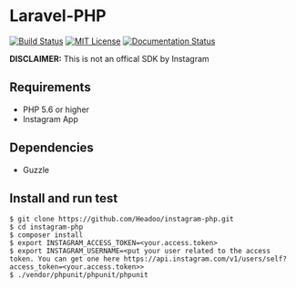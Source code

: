# Laravel-PHP

[![Build Status](https://travis-ci.org/marvinosswald/instagram-php.svg?branch=master)](https://travis-ci.org/marvinosswald/instagram-php)
[![MIT License](https://img.shields.io/packagist/l/marvinosswald/instagram-php.svg?style=flat-square)](https://packagist.org/packages/marvinosswald/instagram-php)
[![Documentation Status](https://readthedocs.org/projects/instagram-php-sdk/badge/?version=latest)](http://instagram-php-sdk.readthedocs.io/en/latest/?badge=latest)


**DISCLAIMER:** This is not an offical SDK by Instagram

## Requirements

- PHP 5.6 or higher
- Instagram App

## Dependencies
- Guzzle

## Install and run test
    $ git clone https://github.com/Headoo/instagram-php.git
    $ cd instagram-php
    $ composer install
    $ export INSTAGRAM_ACCESS_TOKEN=<your.access.token>
    $ export INSTAGRAM_USERNAME=<put your user related to the access token. You can get one here https://api.instagram.com/v1/users/self?access_token=<your.access.token>>
    $ ./vendor/phpunit/phpunit/phpunit
    
